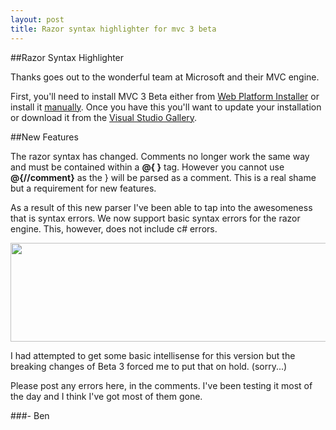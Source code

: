 ```yaml
---
layout: post
title: Razor syntax highlighter for mvc 3 beta
---
```


##Razor Syntax Highlighter

Thanks goes out to the wonderful team at Microsoft and their MVC engine.

First, you'll need to install MVC 3 Beta either from <a href='http://www.microsoft.com/web/gallery/install.aspx?appid=MVC3'>Web Platform Installer</a> or install it <a href='http://www.microsoft.com/downloads/en/details.aspx?FamilyID=0abac7a3-b302-4644-bd43-febf300b2c51&amp;displaylang=en'>manually</a>. Once you have this you'll want to update your installation or download it from the <a href='http://visualstudiogallery.msdn.microsoft.com/en-us/8dc77b9c-7c83-4392-9c46-fd15f3927a2e'>Visual Studio Gallery</a>.

##New Features

The razor syntax has changed. Comments no longer work the same way and must be contained within a <strong>@{ }</strong> tag. However you cannot use <strong>@{//comment}</strong> as the } will be parsed as a comment. This is a real shame but a requirement for new features.

As a result of this new parser I've been able to tap into the awesomeness that is syntax errors. We now support basic syntax errors for the razor engine. This, however, does not include c# errors.

<a href="http://aws.buildstarted.com/razorsyntaxerror.png"><img src="http://aws.buildstarted.com/razorsyntaxerror.png" alt="" title="Razor Syntax Error Example" width="543" height="158" class="size-full wp-image-428" /></a>

I had attempted to get some basic intellisense for this version but the breaking changes of Beta 3 forced me to put that on hold. (sorry...)

Please post any errors here, in the comments. I've been testing it most of the day and I think I've got most of them gone.

###- Ben
